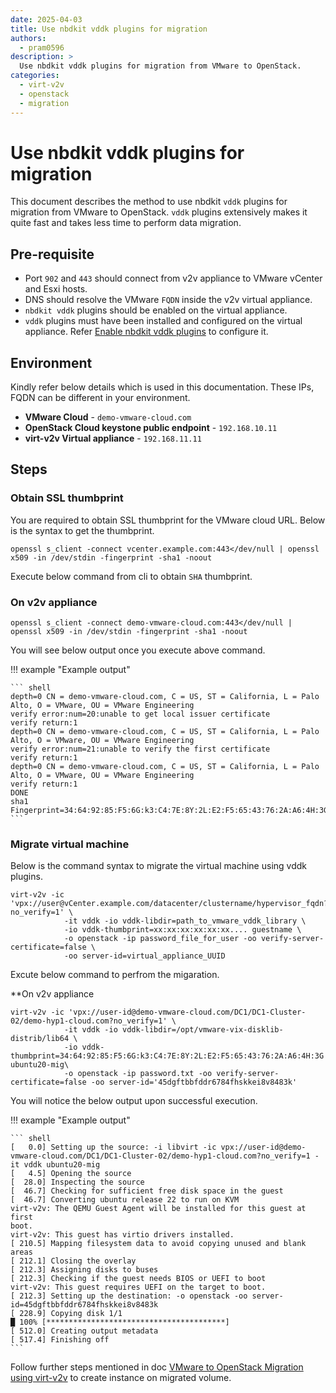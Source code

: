 ```yaml
---
date: 2025-04-03
title: Use nbdkit vddk plugins for migration
authors:
  - pram0596
description: >
  Use nbdkit vddk plugins for migration from VMware to OpenStack.
categories:
  - virt-v2v
  - openstack
  - migration
---
```


# Use nbdkit vddk plugins for migration

This document describes the method to use nbdkit `vddk` plugins for migration from VMware to OpenStack.  `vddk` plugins extensively makes it quite fast and takes less time to perform data migration.

<!-- more -->

## Pre-requisite

* Port `902` and `443` should connect from v2v appliance to VMware vCenter and Esxi hosts.
* DNS should resolve the VMware `FQDN` inside the v2v virtual appliance.
* `nbdkit vddk` plugins should be enabled on the virtual appliance.
* `vddk` plugins must have been installed and configured on the virtual appliance. Refer [Enable nbdkit vddk plugins](https://blog.rackspacecloud.com/blog/2025/04/01/enable_nbdkit_vddk_plugins/) to configure it.

## Environment

Kindly refer below details which is used in this documentation. These IPs, FQDN can be different in your environment.

* **VMware Cloud** - `demo-vmware-cloud.com`
* **OpenStack Cloud keystone public endpoint** - `192.168.10.11`
* **virt-v2v Virtual appliance** - `192.168.11.11`

## Steps

### Obtain SSL thumbprint

You are required to obtain SSL thumbprint for the VMware cloud URL. Below is the syntax to get the thumbprint.

``` shell
openssl s_client -connect vcenter.example.com:443</dev/null | openssl x509 -in /dev/stdin -fingerprint -sha1 -noout
```

Execute below command from cli to obtain `SHA` thumbprint.

### On v2v appliance

``` shell
openssl s_client -connect demo-vmware-cloud.com:443</dev/null | openssl x509 -in /dev/stdin -fingerprint -sha1 -noout
```

You will see below output once you execute above command.

!!! example "Example output"

    ``` shell
    depth=0 CN = demo-vmware-cloud.com, C = US, ST = California, L = Palo Alto, O = VMware, OU = VMware Engineering
    verify error:num=20:unable to get local issuer certificate
    verify return:1
    depth=0 CN = demo-vmware-cloud.com, C = US, ST = California, L = Palo Alto, O = VMware, OU = VMware Engineering
    verify error:num=21:unable to verify the first certificate
    verify return:1
    depth=0 CN = demo-vmware-cloud.com, C = US, ST = California, L = Palo Alto, O = VMware, OU = VMware Engineering
    verify return:1
    DONE
    sha1 Fingerprint=34:64:92:85:F5:6G:k3:C4:7E:8Y:2L:E2:F5:65:43:76:2A:A6:4H:3G
    ```

### Migrate virtual machine

Below is the command syntax to migrate the virtual machine using vddk plugins.

``` shell
virt-v2v -ic 'vpx://user@vCenter.example.com/datacenter/clustername/hypervisor_fqdn?no_verify=1' \
            -it vddk -io vddk-libdir=path_to_vmware_vddk_library \
            -io vddk-thumbprint=xx:xx:xx:xx:xx:xx.... guestname \
            -o openstack -ip password_file_for_user -oo verify-server-certificate=false \
            -oo server-id=virtual_appliance_UUID
```

Excute below command to perfrom the migaration.

**On v2v appliance

``` shell
virt-v2v -ic 'vpx://user-id@demo-vmware-cloud.com/DC1/DC1-Cluster-02/demo-hyp1-cloud.com?no_verify=1' \
            -it vddk -io vddk-libdir=/opt/vmware-vix-disklib-distrib/lib64 \
            -io vddk-thumbprint=34:64:92:85:F5:6G:k3:C4:7E:8Y:2L:E2:F5:65:43:76:2A:A6:4H:3G ubuntu20-mig\
            -o openstack -ip password.txt -oo verify-server-certificate=false -oo server-id='45dgftbbfddr6784fhskkei8v8483k'
```

You will notice the below output upon successful execution.

!!! example "Example output"

    ``` shell
    [   0.0] Setting up the source: -i libvirt -ic vpx://user-id@demo-vmware-cloud.com/DC1/DC1-Cluster-02/demo-hyp1-cloud.com?no_verify=1 -it vddk ubuntu20-mig
    [   4.5] Opening the source
    [  28.0] Inspecting the source
    [  46.7] Checking for sufficient free disk space in the guest
    [  46.7] Converting ubuntu release 22 to run on KVM
    virt-v2v: The QEMU Guest Agent will be installed for this guest at first
    boot.
    virt-v2v: This guest has virtio drivers installed.
    [ 210.5] Mapping filesystem data to avoid copying unused and blank areas
    [ 212.1] Closing the overlay
    [ 212.3] Assigning disks to buses
    [ 212.3] Checking if the guest needs BIOS or UEFI to boot
    virt-v2v: This guest requires UEFI on the target to boot.
    [ 212.3] Setting up the destination: -o openstack -oo server-id=45dgftbbfddr6784fhskkei8v8483k
    [ 228.9] Copying disk 1/1
    █ 100% [****************************************]
    [ 512.0] Creating output metadata
    [ 517.4] Finishing off
    ```

Follow further steps mentioned in doc [VMware to OpenStack Migration using virt-v2v](https://blog.rackspacecloud.com/blog/2025/04/01/vmware_to_openstack_migration_using_virt-v2v/) to create instance on migrated volume.
